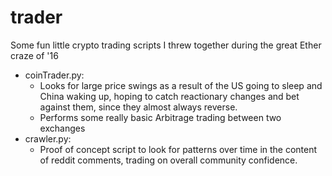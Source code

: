 # trader

Some fun little crypto trading scripts I threw together during the great Ether craze of '16

- coinTrader.py: 
  - Looks for large price swings as a result of the US going to sleep and China waking up, hoping to catch reactionary changes and bet against them, since they almost always reverse.
  - Performs some really basic Arbitrage trading between two exchanges
- crawler.py:
  - Proof of concept script to look for patterns over time in the content of reddit comments, trading on overall community confidence.

